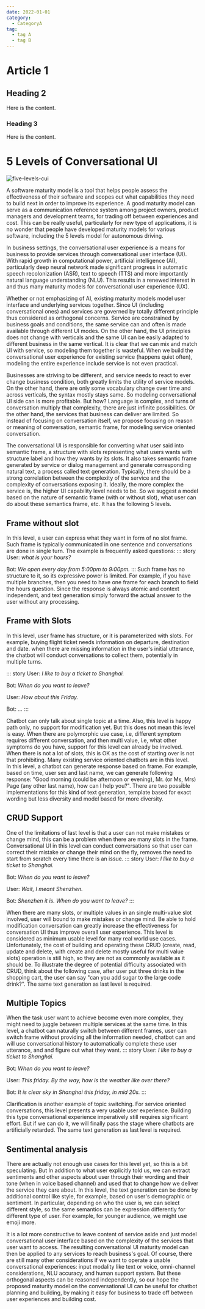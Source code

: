 ```yaml
---
date: 2022-01-01
category:
  - CategoryA
tag:
  - tag A
  - tag B
---
```


# Article 1

## Heading 2

Here is the content.

### Heading 3

Here is the content.
# 5 Levels of Conversational UI

![five-levels-cui](/images/guide/five_levels_cui.png)

A software maturity model is a tool that helps people assess the effectiveness of their software and scopes out what capabilities they need to build next in order to improve its experience. A good maturity model can serve as a communication reference system among project owners, product managers and development teams, for trading off between experiences and cost. This can be really useful, particularly for new type of applications, it is no wonder that people have developed maturity models for various software, including the 5 levels model for autonomous driving. 

In business settings, the conversational user experience is a means for business to provide services through conversational user interface (UI). With rapid growth in computational power, artificial intelligence (AI), particularly deep neural network made significant progress in automatic speech recolonization (ASR), text to speech (TTS) and more importantly natural language understanding (NLU). This results in a renewed interest in and thus many maturity models for conversational user experience (UX).

Whether or not emphasizing of AI, existing maturity models model user interface and underlying services together. Since UI (including conversational ones) and services are governed by totally different principle thus considered as orthogonal concerns. Service are constrained by business goals and conditions, the same service can and often is made available through different UI modes. On the other hand, the UI principles does not change with verticals and the same UI can be easily adapted to different business in the same vertical. It is clear that we can mix and match UI with service, so modeling them together is wasteful. When we build the conversational user experience for existing service (happens quiet often), modeling the entire experience include service is not even practical. 

Businesses are striving to be different, and service needs to react to ever change business condition, both greatly limits the utility of service models. On the other hand, there are only some vocabulary change over time and across verticals, the syntax mostly stays same. So modeling conversational UI side can is more profitable. But how? Language is complex, and turns of conversation multiply that complexity, there are just infinite possibilities. Or the other hand, the services that business can deliver are limited. So instead of focusing on conversation itself, we propose focusing on reason or meaning of conversation, semantic frame, for modeling service oriented conversation. 

The conversational UI is responsible for converting what user said into semantic frame, a structure with slots representing what users wants with structure label and how they wants by its slots. It also takes semantic frame generated by service or dialog management and generate corresponding natural text, a process called text generation. Typically, there should be a strong correlation between the complexity of the service and the complexity of conversations exposing it. Ideally, the more complex the service is, the higher UI capability level needs to be. So we suggest a model based on the nature of semantic frame (with or without slot), what user can do about these semantics frame, etc. It has the following 5 levels.

## Frame without slot
In this level, a user can express what they want in form of no slot frame. Such frame is typically communicated in one sentence and conversations are done in single turn. The example is frequently asked questions:
::: story
User: *what is your hours?*

Bot: *We open every day from 5:00pm to 9:00pm.*
:::
Such frame has no structure to it, so its expressive power is limited. For example, if you have multiple branches, then you need to have one frame for each branch to field the hours question. Since the response is always atomic and context independent, and text generation simply forward the actual answer to the user without any processing.

## Frame with Slots
In this level, user frame has structure, or it is parameterized with slots. For example, buying flight ticket needs information on departure, destination and date. when there are missing information in the user's initial utterance, the chatbot will conduct conversations to collect them, potentially in multiple turns. 

::: story
User: *I like to buy a ticket to Shanghai.*

Bot: *When do you want to leave?*

User: *How about this Friday.*

Bot: *...*
:::

Chatbot can only talk about single topic at a time. Also, this level is happy path only, no support for modification yet. But this does not mean this level is easy. When there are polymorphic use case, i.e, different symptom requires different conversation, and then multi value, i.e, what other symptoms do you have, support for this level can already be involved.  When there is not a lot of slots, this is OK as the cost of starting over is not that prohibiting. Many existing service oriented chatbots are in this level.  
In this level, a chatbot can generate response based on frame. For example, based on time, user sex and last name, we can generate following response: "Good morning (could be afternoon or evening), Mr. (or Ms, Mrs) Page (any other last name), how can I help you?". There are two possible implementations for this kind of text generation, template based for exact wording but less diversity and model based for more diversity.

## CRUD Support 
One of the limitations of last level is that a user can not make mistakes or change mind, this can be a problem when there are many slots in the frame. Conversational UI in this level can conduct conversations so that user can correct their mistake or change their mind on the fly, removes the need to start from scratch every time there is an issue.
::: story
User: *I like to buy a ticket to Shanghai.*

Bot: *When do you want to leave?*

User: *Wait, I meant Shenzhen.*

Bot: *Shenzhen it is. When do you want to leave?*
:::

When there are many slots, or multiple values in an single multi-value slot involved, user will bound  to make mistakes or change mind. Be able to hold modification conversation can greatly increase the effectiveness for conversation UI thus improve overall user experience. This level is considered as minimum usable level for many real world use cases. Unfortunately, the cost of building and operating these CRUD (create, read, update and delete, with create and delete mostly useful for multi value slots) operation is still high, so they are not as commonly available as it should be. To illustrate the degree of potential difficulty associated with CRUD, think about the following case, after user put three drinks in the shopping cart, the user can say "can you add sugar to the large code drink?". The same text generation as last level is required.

##  Multiple Topics
When the task user want to achieve become even more complex, they might need to juggle between multiple services at the same time. In this level, a chatbot can naturally switch between different frames, user can switch frame without providing all the information needed, chatbot can and will use conversational history to automatically complete these user utterance, and and figure out what they want. 
::: story
User: *I like to buy a ticket to Shanghai.*

Bot: *When do you want to leave?*

User: *This friday. By the way, how is the weather like over there?*

Bot: *It is clear sky in Shanghai this friday, in mid 20s.*
:::

Clarification is another example of topic switching. For service oriented conversations, this level presents a very usable user experience. Building this type conversational experience imperatively still requires significant effort. But if we can do it, we will finally pass the stage where chatbots are artificially retarded. The same text generation as last level is required.

## Sentimental analysis
There are actually not enough use cases for this level yet, so this is a bit speculating. But In addition to what user explicitly told us, we can extract sentiments and other aspects about user through their wording and their tone (when in voice based channel) and used that to change how we deliver the service they care about. In this level, the text generation can be done by additional control like style, for example, based on user's demographic or sentiment. In particular, depending on who the user is, we can select different style, so the same semantics can be expression differently for different type of user. For example, for younger audience, we might use emoji more. 

It is a lot more constructive to leave content of service aside and just model conversational user interface based on the complexity of the services that user want to access. The resulting conversational UI maturity model can then be applied to any services to reach business's goal. Of course, there are still many other considerations if we want to operate a usable conversational experiences: input modality like text or voice, omni-channel considerations, NLU accuracy, and human support system. But these orthogonal aspects can be reasoned independently, so our hope the proposed maturity model on the conversational UI can be useful for chatbot planning and building, by making it easy for business to trade off between user experiences and building cost.
